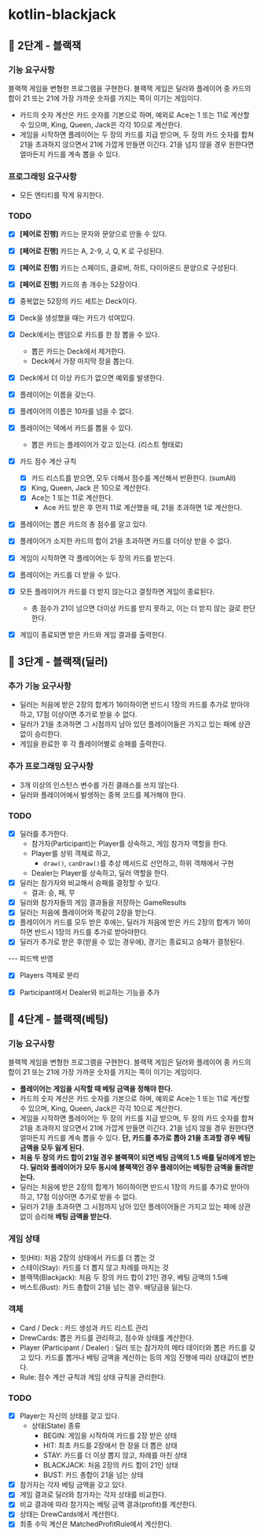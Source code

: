 # kotlin-blackjack

## 🚀 2단계 - 블랙잭

### 기능 요구사항
블랙잭 게임을 변형한 프로그램을 구현한다. 블랙잭 게임은 딜러와 플레이어 중 카드의 합이 21 또는 21에 가장 가까운 숫자를 가지는 쪽이 이기는 게임이다.

- 카드의 숫자 계산은 카드 숫자를 기본으로 하며, 예외로 Ace는 1 또는 11로 계산할 수 있으며, King, Queen, Jack은 각각 10으로 계산한다.
- 게임을 시작하면 플레이어는 두 장의 카드를 지급 받으며, 두 장의 카드 숫자를 합쳐 21을 초과하지 않으면서 21에 가깝게 만들면 이긴다. 21을 넘지 않을 경우 원한다면 얼마든지 카드를 계속 뽑을 수 있다.

### 프로그래밍 요구사항
- 모든 엔티티를 작게 유지한다.

### TODO
- [x] **[페어로 진행]** 카드는 문자와 문양으로 만들 수 있다.
- [x] **[페어로 진행]** 카드는 A, 2-9, J, Q, K 로 구성된다.
- [x] **[페어로 진행]** 카드는 스페이드, 클로버, 하트, 다이아몬드 문양으로 구성된다.
- [x] **[페어로 진행]** 카드의 총 개수는 52장이다.
- [x] 중복없는 52장의 카드 세트는 Deck이다.
- [x] Deck을 생성했을 때는 카드가 섞여있다.
- [x] Deck에서는 랜덤으로 카드를 한 장 뽑을 수 있다.
  - 뽑은 카드는 Deck에서 제거한다.
  - Deck에서 가장 마지막 장을 뽑는다.
- [x] Deck에서 더 이상 카드가 없으면 예외를 발생한다.
- [x] 플레이어는 이름을 갖는다.
- [x] 플레이어의 이름은 10자를 넘을 수 없다.
- [x] 플레이어는 덱에서 카드를 뽑을 수 있다.
  - 뽑은 카드는 플레이어가 갖고 있는다. (리스트 형태로)
- [x] 카드 점수 계산 규칙
  - [x] 카드 리스트를 받으면, 모두 더해서 점수를 계산해서 반환한다. (sumAll)
  - [x] King, Queen, Jack 은 10으로 계산한다.
  - [x] Ace는 1 또는 11로 계산한다.
    - Ace 카드 받은 후 먼저 11로 계산했을 때, 21을 초과하면 1로 계산한다.
- [x] 플레이어는 뽑은 카드의 총 점수를 알고 있다.
- [x] 플레이어가 소지한 카드의 합이 21을 초과하면 카드를 더이상 받을 수 없다.
- [x] 게임이 시작하면 각 플레이어는 두 장의 카드를 받는다.
- [x] 플레이어는 카드를 더 받을 수 있다.
- [x] 모든 플레이어가 카드를 더 받지 않는다고 결정하면 게임이 종료된다.
  - 총 점수가 21이 넘으면 더이상 카드를 받지 못하고, 이는 더 받지 않는 걸로 판단한다.
- [x] 게임이 종료되면 받은 카드와 게임 결과를 출력한다.


## 🚀 3단계 - 블랙잭(딜러)
### 추가 기능 요구사항
- 딜러는 처음에 받은 2장의 합계가 16이하이면 반드시 1장의 카드를 추가로 받아야 하고, 17점 이상이면 추가로 받을 수 없다.
- 딜러가 21을 초과하면 그 시점까지 남아 있던 플레이어들은 가지고 있는 패에 상관 없이 승리한다.
- 게임을 완료한 후 각 플레이어별로 승패를 출력한다.

### 추가 프로그래밍 요구사항
- 3개 이상의 인스턴스 변수를 가진 클래스를 쓰지 않는다.
- 딜러와 플레이어에서 발생하는 중복 코드를 제거해야 한다.

### TODO
- [x] 딜러를 추가한다.
  - 참가자(Participant)는 Player를 상속하고, 게임 참가자 역할을 한다.
  - Player를 상위 객체로 하고,
    - `draw()`, `canDraw()`를 추상 메서드로 선언하고, 하위 객채에서 구현
  - Dealer는 Player를 상속하고, 딜러 역할을 한다.
- [x] 딜러는 참가자와 비교해서 승패를 결정할 수 있다.
  - 결과: 승, 패, 무
- [x] 딜러와 참가자들의 게임 결과들을 저장하는 GameResults
- [x] 딜러는 처음에 플레이어와 똑같이 2장을 받는다.
- [x] 플레이어가 카드를 모두 받은 후에는, 딜러가 처음에 받은 카드 2장의 합계가 16이하면 반드시 1장의 카드를 추가로 받아야한다.
- [x] 딜러가 추가로 받은 후(받을 수 있는 경우에), 경기는 종료되고 승패가 결정된다.

--- 피드백 반영
- [x] Players 객체로 분리
- [x] Participant에서 Dealer와 비교하는 기능을 추가


## 🚀 4단계 - 블랙잭(베팅)
### 기능 요구사항
블랙잭 게임을 변형한 프로그램을 구현한다. 블랙잭 게임은 딜러와 플레이어 중 카드의 합이 21 또는 21에 가장 가까운 숫자를 가지는 쪽이 이기는 게임이다.

- **플레이어는 게임을 시작할 때 베팅 금액을 정해야 한다.**
- 카드의 숫자 계산은 카드 숫자를 기본으로 하며, 예외로 Ace는 1 또는 11로 계산할 수 있으며, King, Queen, Jack은 각각 10으로 계산한다.
- 게임을 시작하면 플레이어는 두 장의 카드를 지급 받으며, 두 장의 카드 숫자를 합쳐 21을 초과하지 않으면서 21에 가깝게 만들면 이긴다. 21을 넘지 않을 경우 원한다면 얼마든지 카드를 계속 뽑을 수 있다. **단, 카드를 추가로 뽑아 21을 초과할 경우 베팅 금액을 모두 잃게 된다.**
- **처음 두 장의 카드 합이 21일 경우 블랙잭이 되면 베팅 금액의 1.5 배를 딜러에게 받는다. 딜러와 플레이어가 모두 동시에 블랙잭인 경우 플레이어는 베팅한 금액을 돌려받는다.**
- 딜러는 처음에 받은 2장의 합계가 16이하이면 반드시 1장의 카드를 추가로 받아야 하고, 17점 이상이면 추가로 받을 수 없다.
- 딜러가 21을 초과하면 그 시점까지 남아 있던 플레이어들은 가지고 있는 패에 상관 없이 승리해 **베팅 금액을 받는다.**

### 게임 상태
- 힛(Hit): 처음 2장의 상태에서 카드를 더 뽑는 것 
- 스테이(Stay): 카드를 더 뽑지 않고 차례를 마치는 것 
- 블랙잭(Blackjack): 처음 두 장의 카드 합이 21인 경우, 베팅 금액의 1.5배 
- 버스트(Bust): 카드 총합이 21을 넘는 경우. 배당금을 잃는다.

### 객체
- Card / Deck : 카드 생성과 카드 리스트 관리
- DrewCards: 뽑은 카드를 관리하고, 점수와 상태를 계산한다.
- Player (Participant / Dealer) : 딜러 또는 참가자의 메타 데이터와 뽑은 카드를 갖고 있다. 카드를 뽑거나 베팅 금액을 계산하는 등의 게임 진행에 따라 상태값이 변한다.
- Rule: 점수 계산 규칙과 게임 상태 규칙을 관리한다.

### TODO
- [x] Player는 자신의 상태를 갖고 있다.
  - 상태(State) 종류
    - BEGIN: 게임을 시작하여 카드를 2장 받은 상태
    - HIT: 최초 카드를 2장에서 한 장을 더 뽑은 상태
    - STAY: 카드를 더 이상 뽑지 않고, 차례를 마친 상태
    - BLACKJACK: 처음 2장의 카드 합이 21인 상태
    - BUST: 카드 총합이 21을 넘는 상태
- [x] 참가자는 각자 베팅 금액을 갖고 있다.
- [x] 게임 결과로 딜러와 참가자는 각자 상태를 비교한다.
- [x] 비교 결과에 따라 참가자는 베팅 금액 결과(profit)를 계산한다. 
- [x] 상태는 DrewCards에서 계산한다.
- [x] 최종 수익 계산은 MatchedProfitRule에서 계산한다.
